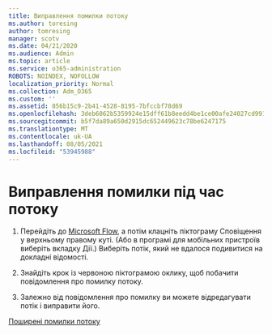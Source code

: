 ```yaml
---
title: Виправлення помилки потоку
ms.author: toresing
author: tomresing
manager: scotv
ms.date: 04/21/2020
ms.audience: Admin
ms.topic: article
ms.service: o365-administration
ROBOTS: NOINDEX, NOFOLLOW
localization_priority: Normal
ms.collection: Adm_O365
ms.custom: ''
ms.assetid: 856b15c9-2b41-4528-8195-7bfccbf78d69
ms.openlocfilehash: 3deb6062b5359924e15dff61b8eedd4be1ce00afe24027cd9917271bd5bbe48d
ms.sourcegitcommit: b5f7da89a650d2915dc652449623c78be6247175
ms.translationtype: MT
ms.contentlocale: uk-UA
ms.lasthandoff: 08/05/2021
ms.locfileid: "53945988"
---
```

# <a name="fix-a-flow-that-failed"></a>Виправлення помилки під час потоку

1. Перейдіть до [Microsoft Flow](https://flow.microsoft.com/), а потім клацніть піктограму Сповіщення у верхньому правому куті. (Або в програмі для мобільних пристроїв виберіть вкладку Дії.) Виберіть потік, який не вдалося подивитися на докладні відомості.
    
2. Знайдіть крок із червоною піктограмою оклику, щоб побачити повідомлення про помилку потоку.
    
3. Залежно від повідомлення про помилку ви можете відредагувати потік і виправити його. 
    
[Поширені помилки потоку](https://go.microsoft.com/fwlink/?linkid=872110)
  

